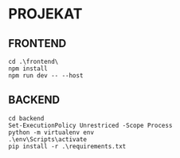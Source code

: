 # PROJEKAT



## FRONTEND
```
cd .\frontend\
npm install
npm run dev -- --host
```
## BACKEND
```
cd backend
Set-ExecutionPolicy Unrestriced -Scope Process
python -m virtualenv env
.\env\Scripts\activate
pip install -r .\requirements.txt
```

